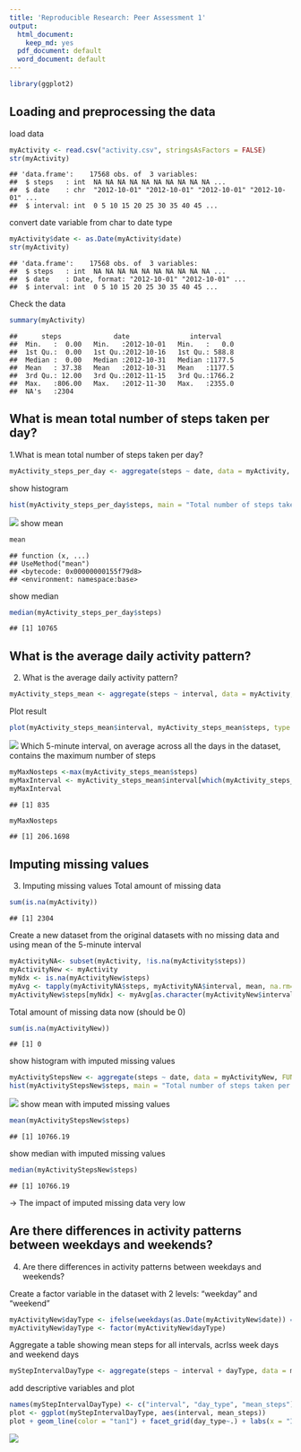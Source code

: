 ```yaml
---
title: 'Reproducible Research: Peer Assessment 1'
output:
  html_document:
    keep_md: yes
  pdf_document: default
  word_document: default
---
```


```r
library(ggplot2)
```

## Loading and preprocessing the data

load data

```r
myActivity <- read.csv("activity.csv", stringsAsFactors = FALSE)
str(myActivity)
```

```
## 'data.frame':	17568 obs. of  3 variables:
##  $ steps   : int  NA NA NA NA NA NA NA NA NA NA ...
##  $ date    : chr  "2012-10-01" "2012-10-01" "2012-10-01" "2012-10-01" ...
##  $ interval: int  0 5 10 15 20 25 30 35 40 45 ...
```
convert date variable from char to date type

```r
myActivity$date <- as.Date(myActivity$date)
str(myActivity)
```

```
## 'data.frame':	17568 obs. of  3 variables:
##  $ steps   : int  NA NA NA NA NA NA NA NA NA NA ...
##  $ date    : Date, format: "2012-10-01" "2012-10-01" ...
##  $ interval: int  0 5 10 15 20 25 30 35 40 45 ...
```
Check the data

```r
summary(myActivity)
```

```
##      steps             date               interval     
##  Min.   :  0.00   Min.   :2012-10-01   Min.   :   0.0  
##  1st Qu.:  0.00   1st Qu.:2012-10-16   1st Qu.: 588.8  
##  Median :  0.00   Median :2012-10-31   Median :1177.5  
##  Mean   : 37.38   Mean   :2012-10-31   Mean   :1177.5  
##  3rd Qu.: 12.00   3rd Qu.:2012-11-15   3rd Qu.:1766.2  
##  Max.   :806.00   Max.   :2012-11-30   Max.   :2355.0  
##  NA's   :2304
```
## What is mean total number of steps taken per day?
1.What is mean total number of steps taken per day?

```r
myActivity_steps_per_day <- aggregate(steps ~ date, data = myActivity, FUN = sum, simplify = TRUE, na.rm = TRUE)
```
show histogram

```r
hist(myActivity_steps_per_day$steps, main = "Total number of steps taken per Day", xlab = "Total # Steps per Day")
```

![](PA1_template_files/figure-html/unnamed-chunk-6-1.png)<!-- -->
show mean

```r
mean
```

```
## function (x, ...) 
## UseMethod("mean")
## <bytecode: 0x00000000155f79d8>
## <environment: namespace:base>
```
show median

```r
median(myActivity_steps_per_day$steps)
```

```
## [1] 10765
```


## What is the average daily activity pattern?
2. What is the average daily activity pattern?

```r
myActivity_steps_mean <- aggregate(steps ~ interval, data = myActivity, FUN = mean, simplify = TRUE, na.rm = TRUE)
```
Plot result

```r
plot(myActivity_steps_mean$interval, myActivity_steps_mean$steps, type = "l", xlab = "5-Minutes-Intervals", ylab = "Average number of steps taken, averaged across all days ", main = "Average number of steps per interval")
```

![](PA1_template_files/figure-html/unnamed-chunk-10-1.png)<!-- -->
Which 5-minute interval, on average across all the days in the dataset, contains the maximum number of steps

```r
myMaxNosteps <-max(myActivity_steps_mean$steps)
myMaxInterval <- myActivity_steps_mean$interval[which(myActivity_steps_mean$steps == myMaxNosteps)]
myMaxInterval
```

```
## [1] 835
```

```r
myMaxNosteps
```

```
## [1] 206.1698
```

## Imputing missing values
3. Imputing missing values
Total amount of missing data

```r
sum(is.na(myActivity))
```

```
## [1] 2304
```
Create a new dataset from the original datasets with no missing data and using mean of the 5-minute interval

```r
myActivityNA<- subset(myActivity, !is.na(myActivity$steps))
myActivityNew <- myActivity
myNdx <- is.na(myActivityNew$steps)
myAvg <- tapply(myActivityNA$steps, myActivityNA$interval, mean, na.rm=TRUE, simplify=T)
myActivityNew$steps[myNdx] <- myAvg[as.character(myActivityNew$interval[myNdx])]
```
Total amount of missing data now (should be 0)

```r
sum(is.na(myActivityNew))
```

```
## [1] 0
```
show histogram with imputed missing values

```r
myActivityStepsNew <- aggregate(steps ~ date, data = myActivityNew, FUN = sum, simplify = TRUE, na.rm = TRUE)
hist(myActivityStepsNew$steps, main = "Total number of steps taken per Day (missing values replaced)", xlab = "Total # Steps per Day")
```

![](PA1_template_files/figure-html/unnamed-chunk-15-1.png)<!-- -->
show mean with imputed missing values

```r
mean(myActivityStepsNew$steps)
```

```
## [1] 10766.19
```
show median with imputed missing values

```r
median(myActivityStepsNew$steps)
```

```
## [1] 10766.19
```
-> The impact of imputed missing data very low
## Are there differences in activity patterns between weekdays and weekends?
4. Are there differences in activity patterns between weekdays and weekends?

Create a factor variable in the dataset with 2 levels: “weekday” and “weekend”

```r
myActivityNew$dayType <- ifelse(weekdays(as.Date(myActivityNew$date)) == "Samstag" | weekdays(as.Date(myActivityNew$date)) == "Sonntag", "weekend", "weekday")
myActivityNew$dayType <- factor(myActivityNew$dayType)
```
Aggregate a table showing mean steps for all intervals, acrlss week days and weekend days

```r
myStepIntervalDayType <- aggregate(steps ~ interval + dayType, data = myActivityNew, FUN = mean, simplify = TRUE, na.rm = TRUE)
```
add descriptive variables and plot

```r
names(myStepIntervalDayType) <- c("interval", "day_type", "mean_steps")
plot <- ggplot(myStepIntervalDayType, aes(interval, mean_steps))
plot + geom_line(color = "tan1") + facet_grid(day_type~.) + labs(x = "Intervals", y = "Average Steps", title = "Activity Patterns on Weekends/-days")
```

![](PA1_template_files/figure-html/unnamed-chunk-20-1.png)<!-- -->
